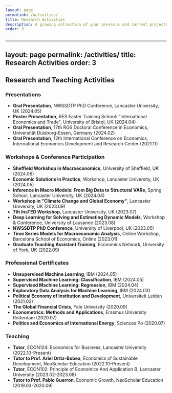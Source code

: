 ```yaml
---
layout: page
permalink: /activities/
title: Research Activities
description: A growing collection of your previous and current projects.
order: 3
---
```

---
layout: page
permalink: /activities/
title: Research Activities
order: 3
---

## Research and Teaching Activities

### Presentations
- **Oral Presentation**, NWSSDTP PhD Conference, Lancaster University, UK (2024.05)
- **Poster Presentation**, RES Easter Training School: "International Economics and Trade", University of Bristol, UK (2024.04)
- **Oral Presentation**, 17th RGS Doctoral Conference in Economics, Universität Duisburg-Essen, Germany (2024.02)
- **Oral Presentation**, 12th International Conference on Economics, International Economics Development and Research Center (2021.11)

### Workshops & Conference Participation
- **Sheffield Workshop in Macroeconomics**, University of Sheffield, UK (2024.06)
- **Economic Solutions in Practice**, Workshop, Lancaster University, UK (2024.05)
- **Inference in Macro Models: From Big Data to Structural VARs**, Spring School, Lancaster University, UK (2024.04)
- **Workshop in "Climate Change and Global Economy"**, Lancaster University, UK (2023.09)
- **7th InsTED Workshop**, Lancaster University, UK (2023.07)
- **Deep Learning for Solving and Estimating Dynamic Models**, Workshop & Conference, University of Lausanne (2023.08)
- **NWSSDTP PhD Conference**, University of Liverpool, UK (2023.05)
- **Time Series Models for Macroeconomic Analysis**, Online Workshop, Barcelona School of Economics, Online (2023.01)
- **Graduate Teaching Assistant Training**, Economics Network, University of York, UK (2022.09)

### Professional Certificates
- **Unsupervised Machine Learning**, IBM (2024.05)
- **Supervised Machine Learning: Classification**, IBM (2024.05)
- **Supervised Machine Learning: Regression**, IBM (2024.04)
- **Exploratory Data Analysis for Machine Learning**, IBM (2024.03)
- **Political Economy of Institution and Development**, Universiteit Leiden (2021.02)
- **The Global Financial Crisis**, Yale University (2020.09)
- **Econometrics: Methods and Applications**, Erasmus University Rotterdam (2020.07)
- **Politics and Economics of International Energy**, Sciences Po (2020.07)

### Teaching
- **Tutor**, ECON124: Economics for Business, Lancaster University (2022.10-Present)
- **Tutor to Prof. Ariel Ortiz-Bobea**, Economics of Sustainable Development, NeoScholar Education (2022.10-Present)
- **Tutor**, ECON102: Principle of Economics And Application B, Lancaster University (2023.02-2023.08)
- **Tutor to Prof. Pablo Guerron**, Economic Growth, NeoScholar Education (2019.03-2020.09)
